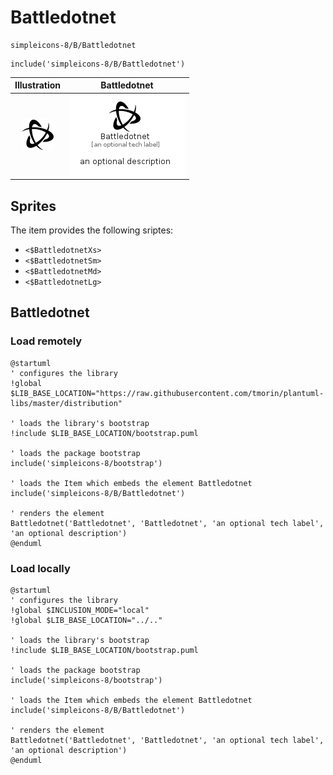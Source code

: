 # Battledotnet


```text
simpleicons-8/B/Battledotnet
```

```text
include('simpleicons-8/B/Battledotnet')
```



| Illustration | Battledotnet |
| :---: | :---: |
| ![illustration for Illustration](../../simpleicons-8/B/Battledotnet.png) | ![illustration for Battledotnet](../../simpleicons-8/B/Battledotnet.Local.png) |



## Sprites
The item provides the following sriptes:

- `<$BattledotnetXs>`
- `<$BattledotnetSm>`
- `<$BattledotnetMd>`
- `<$BattledotnetLg>`





## Battledotnet

### Load remotely
```plantuml
@startuml
' configures the library
!global $LIB_BASE_LOCATION="https://raw.githubusercontent.com/tmorin/plantuml-libs/master/distribution"

' loads the library's bootstrap
!include $LIB_BASE_LOCATION/bootstrap.puml

' loads the package bootstrap
include('simpleicons-8/bootstrap')

' loads the Item which embeds the element Battledotnet
include('simpleicons-8/B/Battledotnet')

' renders the element
Battledotnet('Battledotnet', 'Battledotnet', 'an optional tech label', 'an optional description')
@enduml
```

### Load locally
```plantuml
@startuml
' configures the library
!global $INCLUSION_MODE="local"
!global $LIB_BASE_LOCATION="../.."

' loads the library's bootstrap
!include $LIB_BASE_LOCATION/bootstrap.puml

' loads the package bootstrap
include('simpleicons-8/bootstrap')

' loads the Item which embeds the element Battledotnet
include('simpleicons-8/B/Battledotnet')

' renders the element
Battledotnet('Battledotnet', 'Battledotnet', 'an optional tech label', 'an optional description')
@enduml
```

